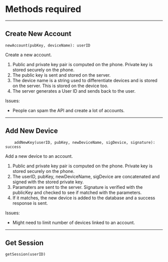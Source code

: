 # Methods required
---
## Create New Account
```
newAccount(pubKey, deviceName): userID
```
Create a new account.

1. Public and private key pair is computed on the phone. Private key is stored securely on the phone.
1. The public key is sent and stored on the server.
1. The device name is a string used to differentiate devices and is stored on the server. This is stored on the device too.
1. The server generates a User ID and sends back to the user.

Issues:
- People can spam the API and create a lot of accounts.

---
## Add New Device
```
    addNewKey(userID, pubKey, newDeviceName, sigDevice, signature): success
```
Add a new device to an account.

1. Public and private key pair is computed on the phone. Private key is stored securely on the phone.
1. The userID, pubKey, newDeviceName, sigDevice are concatenated and signed with the stored private key.
1. Paramaters are sent to the server. Signature is verified with the publicKey and checked to see if matched with the parameters.
1. If it matches, the new device is added to the database and a success response is sent.

Issues:
- Might need to limit number of devices linked to an account.
---

## Get Session
```
getSession(userID)
```